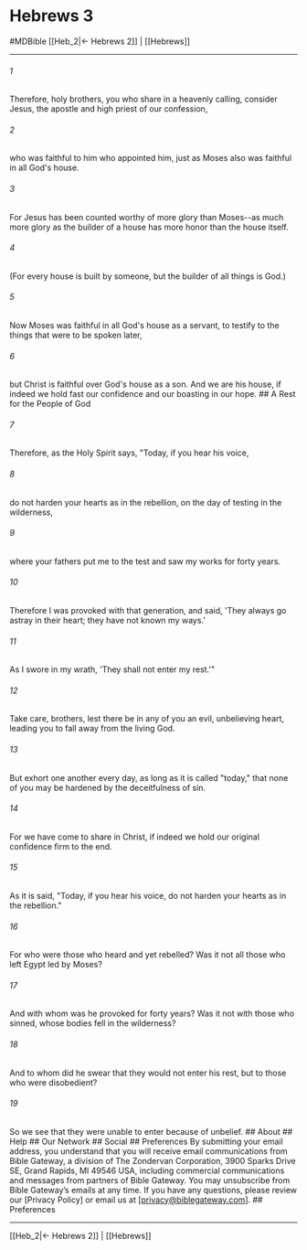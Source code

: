 # Hebrews 3
#MDBible
[[Heb_2|← Hebrews 2]] | [[Hebrews]]

***






###### 1 


Therefore, holy brothers, you who share in a heavenly calling, consider Jesus, the apostle and high priest of our confession, 





###### 2 


who was faithful to him who appointed him, just as Moses also was faithful in all God's house. 





###### 3 


For Jesus has been counted worthy of more glory than Moses--as much more glory as the builder of a house has more honor than the house itself. 





###### 4 


(For every house is built by someone, but the builder of all things is God.) 





###### 5 


Now Moses was faithful in all God's house as a servant, to testify to the things that were to be spoken later, 





###### 6 


but Christ is faithful over God's house as a son. And we are his house, if indeed we hold fast our confidence and our boasting in our hope. ## A Rest for the People of God 





###### 7 


Therefore, as the Holy Spirit says, "Today, if you hear his voice, 





###### 8 


do not harden your hearts as in the rebellion, on the day of testing in the wilderness, 





###### 9 


where your fathers put me to the test and saw my works for forty years. 





###### 10 


Therefore I was provoked with that generation, and said, 'They always go astray in their heart; they have not known my ways.' 





###### 11 


As I swore in my wrath, 'They shall not enter my rest.'" 





###### 12 


Take care, brothers, lest there be in any of you an evil, unbelieving heart, leading you to fall away from the living God. 





###### 13 


But exhort one another every day, as long as it is called "today," that none of you may be hardened by the deceitfulness of sin. 





###### 14 


For we have come to share in Christ, if indeed we hold our original confidence firm to the end. 





###### 15 


As it is said, "Today, if you hear his voice, do not harden your hearts as in the rebellion." 





###### 16 


For who were those who heard and yet rebelled? Was it not all those who left Egypt led by Moses? 





###### 17 


And with whom was he provoked for forty years? Was it not with those who sinned, whose bodies fell in the wilderness? 





###### 18 


And to whom did he swear that they would not enter his rest, but to those who were disobedient? 





###### 19 


So we see that they were unable to enter because of unbelief. ## About ## Help ## Our Network ## Social ## Preferences By submitting your email address, you understand that you will receive email communications from Bible Gateway, a division of The Zondervan Corporation, 3900 Sparks Drive SE, Grand Rapids, MI 49546 USA, including commercial communications and messages from partners of Bible Gateway. You may unsubscribe from Bible Gateway&rsquo;s emails at any time. If you have any questions, please review our [Privacy Policy] or email us at [privacy@biblegateway.com]. ## Preferences

***

[[Heb_2|← Hebrews 2]] | [[Hebrews]]
